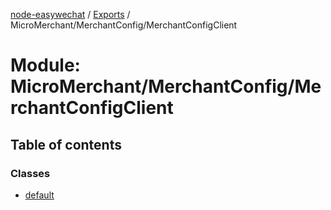[node-easywechat](../README.md) / [Exports](../modules.md) / MicroMerchant/MerchantConfig/MerchantConfigClient

# Module: MicroMerchant/MerchantConfig/MerchantConfigClient

## Table of contents

### Classes

- [default](../classes/MicroMerchant_MerchantConfig_MerchantConfigClient.default.md)
